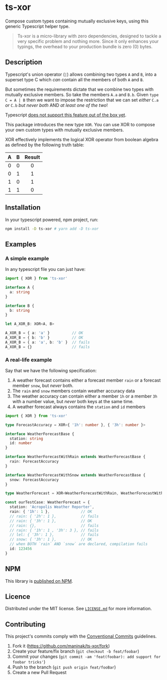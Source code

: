 # ts-xor

Compose custom types containing mutually exclusive keys, using this generic Typescript helper type.

>Ts-xor is a micro-library with zero dependencies, designed to tackle a very specific problem and nothing more. Since it only enhances your typings, the overhead to your production bundle is zero (0) bytes.

## Description

Typescript's union operator (`|`) allows combining two types `A` and `B`, into a superset type C which _can_ contain all the members of both `A` and `B`.

But sometimes the requirements dictate that we combine two types with mutually exclusive members. So take the members `A.a` and `B.b`. Given `type C = A | B` then we want to impose the restriction that we can set _either_ `C.a` _or_ `C.b` _but never both_ AND _at least one of the two_!

Typescript [does not support this feature out of the box yet](https://github.com/Microsoft/TypeScript/issues/6579).

This package introduces the new type `XOR`. You can use XOR to compose your own custom types with mutually exclusive members.

XOR effectively implements the logical XOR operator from boolean algebra as defined by the following truth table:

| A | B | Result |
| :-: | :-: | :-: |
| 0 | 0 | 0 |
| 0 | 1 | 1 |
| 1 | 0 | 1 |
| 1 | 1 | 0 |

## Installation

In your typescript powered, npm project, run:

```sh
npm install -D ts-xor # yarn add -D ts-xor
```

## Examples

### A simple example

In any typescript file you can just have:

```typescript
import { XOR } from 'ts-xor'

interface A {
  a: string
}

interface B {
  b: string
}

let A_XOR_B: XOR<A, B>

A_XOR_B = { a: 'a' }          // OK
A_XOR_B = { b: 'b' }          // OK
A_XOR_B = { a: 'a', b: 'b' }  // fails
A_XOR_B = {}                  // fails
```

### A real-life example

Say that we have the following specification:

1. A weather forecast contains either a forecast member `rain` or a forecast member `snow`, but _never_ both.
2. The `rain` and `snow` members contain weather accuracy data
3. The weather accuracy can contain either a member `1h` or a member `3h` with a number value, but _never_ both keys at the same time.
4. A weather forecast always contains the `station` and `id` members

```typescript
import { XOR } from 'ts-xor'

type ForecastAccuracy = XOR<{ '1h': number }, { '3h': number }>

interface WeatherForecastBase {
  station: string
  id: number
}

interface WeatherForecastWithRain extends WeatherForecastBase {
  rain: ForecastAccuracy
}

interface WeatherForecastWithSnow extends WeatherForecastBase {
  snow: ForecastAccuracy
}

type WeatherForecast = XOR<WeatherForecastWithRain, WeatherForecastWithSnow>

const ourTestCase: WeatherForecast = {
  station: 'Acropolis Weather Reporter',
  rain: { '1h': 1 },              // OK
  // rain: { '2h': 1 },           // fails
  // rain: { '3h': 1 },           // OK
  // rain: {},                    // fails
  // rain: { '1h': 1 , '3h': 3 }, // fails
  // lel: { '3h': 1 },            // fails
  // snow: { '3h': 1 },           // OK
  // when BOTH `rain` AND `snow` are declared, compilation fails
  id: 123456
}
```

## NPM

This library is [published on NPM](https://www.npmjs.com/package/ts-xor).

## Licence

Distributed under the MIT license. See [`LICENSE.md`](./LICENCE.md) for more information.

## Contributing

This project's commits comply with the [Conventional Commits](https://www.conventionalcommits.org/) guidelines.

1. Fork it (<https://github.com/maninak/ts-xor/fork>)
2. Create your feature/fix branch (`git checkout -b feat/foobar`)
3. Commit your changes (`git commit -am 'feat(foobar): add support for foobar tricks'`)
4. Push to the branch (`git push origin feat/fooBar`)
5. Create a new Pull Request
